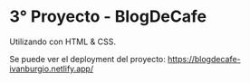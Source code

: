 # 3° Proyecto - BlogDeCafe
Utilizando con HTML & CSS.

Se puede ver el deployment del proyecto: https://blogdecafe-ivanburgio.netlify.app/
